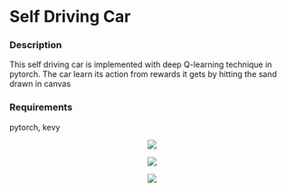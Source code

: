 # Self Driving Car

### Description
This self driving car is implemented with deep Q-learning technique in pytorch. The car learn its action from rewards it gets by hitting the sand drawn in canvas

### Requirements
pytorch, 
kevy

<p align="center">
  <img src="https://github.com/RANJEET16520/Moving-Object/tree/master/image/Pic1.png"/>
</p>
<p align="center">
  <img src="https://github.com/RANJEET16520/Moving-Object/tree/master/image/Pic2.png"/>
</p>
<p align="center">
  <img src="https://github.com/RANJEET16520/Moving-Object/tree/master/image/Pic3.png"/>
</p>
